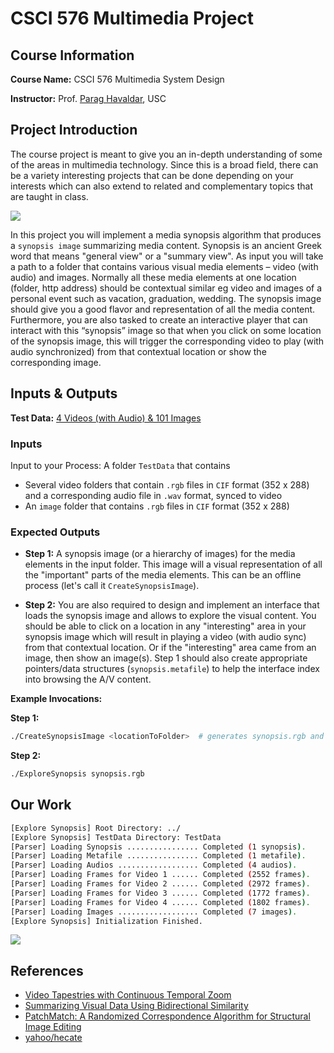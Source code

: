 # CSCI 576 Multimedia Project

## Course Information

**Course Name:** CSCI 576 Multimedia System Design

**Instructor:** Prof. [Parag Havaldar](https://viterbi.usc.edu/directory/faculty/Havaldar/Parag), USC

## Project Introduction

The course project is meant to give you an in-depth understanding of some of the areas in multimedia technology. Since this is a broad field, there can be a variety interesting projects that can be done depending on your interests which can also extend to related and complementary topics that are taught in class.

![](https://bloggg-1254259681.cos.na-siliconvalley.myqcloud.com/lbika.jpg)

In this project you will implement a media synopsis algorithm that produces a `synopsis image` summarizing media content. Synopsis is an ancient Greek word that means "general view" or a "summary view". As input you will take a path to a folder that contains various visual media elements – video (with audio) and images. Normally all these media elements at one location (folder, http address) should be contextual similar eg video and images of a personal event such as vacation, graduation, wedding. The synopsis image should give you a good flavor and representation of all the media content. Furthermore, you are also tasked to create an interactive player that can interact with this “synopsis” image so that when you click on some location of the synopsis image, this will trigger the corresponding video to play (with audio synchronized) from that contextual location or show the corresponding image.

## Inputs & Outputs

**Test Data:** [4 Videos (with Audio) & 101 Images](https://drive.google.com/open?id=1OXCDmBHahdG0k7VBfTQ2PRTmHMHfoxmG)

### Inputs

Input to your Process: A folder `TestData` that contains

- Several video folders that contain `.rgb` files in `CIF` format (352 x 288) and a corresponding audio file in `.wav` format, synced to video
- An `image` folder that contains `.rgb` files in `CIF` format (352 x 288)

### Expected Outputs

- **Step 1:** A synopsis image (or a hierarchy of images) for the media elements in the
input folder. This image will a visual representation of all the "important" parts of the media elements. This can be an offline process (let's call it `CreateSynopsisImage`).

- **Step 2:** You are also required to design and implement an interface that loads the synopsis image and allows to explore the visual content. You should be able to click on a location in any "interesting" area in your synopsis image which will result in playing a video (with audio sync) from that contextual location. Or if the "interesting" area came from an image, then show an image(s). Step 1 should also create appropriate pointers/data structures (`synopsis.metafile`) to help the interface index into browsing the A/V content.

**Example Invocations:**

**Step 1:**

```sh
./CreateSynopsisImage <locationToFolder>  # generates synopsis.rgb and synopsis.metafile
```

**Step 2:**

```sh
./ExploreSynopsis synopsis.rgb
```

## Our Work

```sh
[Explore Synopsis] Root Directory: ../
[Explore Synopsis] TestData Directory: TestData
[Parser] Loading Synopsis ................ Completed (1 synopsis).
[Parser] Loading Metafile ................ Completed (1 metafile).
[Parser] Loading Audios .................. Completed (4 audios).
[Parser] Loading Frames for Video 1 ...... Completed (2552 frames).
[Parser] Loading Frames for Video 2 ...... Completed (2972 frames).
[Parser] Loading Frames for Video 3 ...... Completed (1772 frames).
[Parser] Loading Frames for Video 4 ...... Completed (1802 frames).
[Parser] Loading Images .................. Completed (7 images).
[Explore Synopsis] Initialization Finished.
```

![](https://bloggg-1254259681.cos.na-siliconvalley.myqcloud.com/9e6im.png)


## References

- [Video Tapestries with Continuous Temporal Zoom](http://www.cs.princeton.edu/gfx/pubs/Barnes_2010_VTW/index.php)
- [Summarizing Visual Data Using Bidirectional Similarity](http://www.wisdom.weizmann.ac.il/~vision/VisualSummary.html)
- [PatchMatch: A Randomized Correspondence Algorithm for Structural Image Editing](https://gfx.cs.princeton.edu/pubs/Barnes_2009_PAR/index.php)
- [yahoo/hecate](https://github.com/yahoo/hecate)